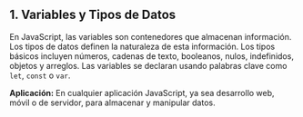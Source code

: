 ## 1. Variables y Tipos de Datos

En JavaScript, las variables son contenedores que almacenan información. Los tipos de datos definen la naturaleza de esta información. Los tipos básicos incluyen números, cadenas de texto, booleanos, nulos, indefinidos, objetos y arreglos. Las variables se declaran usando palabras clave como `let`, `const` o `var`.

**Aplicación:** En cualquier aplicación JavaScript, ya sea desarrollo web, móvil o de servidor, para almacenar y manipular datos.
